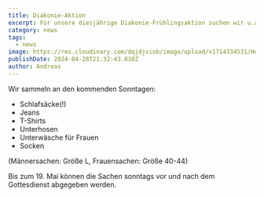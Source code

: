 ```yaml
---
title: Diakonie-Aktion
excerpt: Für unsere diesjährige Diakonie-Frühlingsaktion suchen wir u.a. Kleidungsstücke für die Sozialeinrichtung s’Häferl der Stadtdiakonie Wien. <a class="text-muted underline  font-medium" href="/pages/news/haeferl">Mehr anzeigen</a>.
category: news
tags:
  - news
image: https://res.cloudinary.com/dqjdjviob/image/upload/v1714334531/Homepage/News/cabinet-1853504_k1aj8n.jpg
publishDate: 2024-04-28T21:32:43.810Z
author: Andreas
---
```


Wir sammeln an den kommenden Sonntagen:

- Schlafsäcke(!)
- Jeans
- T-Shirts
- Unterhosen
- Unterwäsche für Frauen
- Socken

(Männersachen: Größe L, Frauensachen: Größe 40-44)

Bis zum 19. Mai können die Sachen sonntags vor und nach dem Gottesdienst abgegeben
werden.
